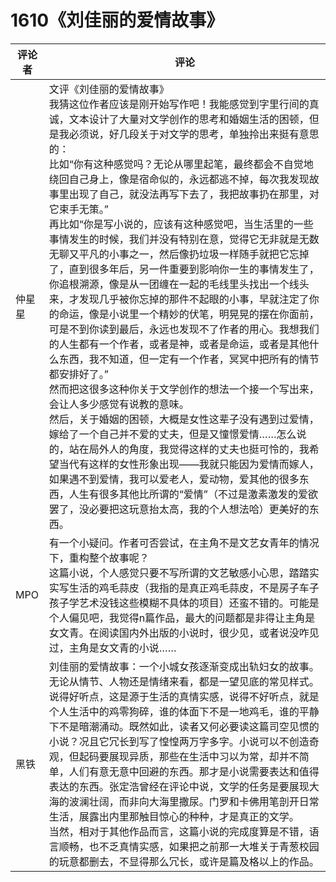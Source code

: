 # 1610《刘佳丽的爱情故事》

评论者 | 评论 |
|---|---|
仲星星|文评《刘佳丽的爱情故事》<br/>我猜这位作者应该是刚开始写作吧！我能感觉到字里行间的真诚，文本设计了大量对文学创作的思考和婚姻生活的困顿，但是我必须说，好几段关于对文学的思考，单独拎出来挺有意思的：<br/>比如“你有这种感觉吗？无论从哪里起笔，最终都会不自觉地绕回自己身上，像是宿命似的，永远都逃不掉，每次我发现故事里出现了自己，就没法再写下去了，我把故事扔在那里，对它束手无策。”<br/>再比如“你是写小说的，应该有这种感觉吧，当生活里的一些事情发生的时候，我们并没有特别在意，觉得它无非就是无数无聊又平凡的小事之一，然后像扔垃圾一样随手就把它忘掉了，直到很多年后，另一件重要到影响你一生的事情发生了，你追根溯源，像是从一团缠在一起的毛线里头找出一个线头来，才发现几乎被你忘掉的那件不起眼的小事，早就注定了你的命运，像是小说里一个精妙的伏笔，明晃晃的摆在你面前，可是不到你读到最后，永远也发现不了作者的用心。我想我们的人生都有一个作者，或者是神，或者是命运，或者是其他什么东西，我不知道，但一定有一个作者，冥冥中把所有的情节都安排好了。”<br/>然而把这很多这种你关于文学创作的想法一个接一个写出来，会让人多少感觉有说教的意味。<br/>然后，关于婚姻的困顿，大概是女性这辈子没有遇到过爱情，嫁给了一个自己并不爱的丈夫，但是又憧憬爱情……怎么说的，站在局外人的角度，我觉得这样的丈夫也挺可怜的，我希望当代有这样的女性形象出现——我就只能因为爱情而嫁人，如果遇不到爱情，我可以爱老人，爱动物，爱其他的很多东西，人生有很多其他比所谓的“爱情”（不过是激素激发的爱欲罢了，没必要把这玩意抬太高，我的个人想法哈）更美好的东西。
MPO| 有一个小疑问。作者可否尝试，在主角不是文艺女青年的情况下，重构整个故事呢？<br/>这篇小说，个人感觉只要不写所谓的文艺敏感小心思，踏踏实实写生活的鸡毛蒜皮（我指的是真正鸡毛蒜皮，不是房子车子孩子学艺术没钱这些模糊不具体的项目）还蛮不错的。可能是个人偏见吧，我觉得n篇作品，最大的问题都是非得让主角是女文青。在阅读国内外出版的小说时，很少见，或者说没咋见过，主角是女文青的小说……
黑铁|刘佳丽的爱情故事：一个小城女孩逐渐变成出轨妇女的故事。无论从情节、人物还是情绪来看，都是一望见底的常见样式。说得好听点，这是源于生活的真情实感，说得不好听点，就是个人生活中的鸡零狗碎，谁的体面下不是一地鸡毛，谁的平静下不是暗潮涌动。既然如此，读者又何必要读这篇司空见惯的小说？况且它冗长到写了惶惶两万字多字。小说可以不创造奇观，但起码要展现异质，那些在生活中习以为常，却并不简单，人们有意无意中回避的东西。那才是小说需要表达和值得表达的东西。张定浩曾经在评论中说，文学的任务是要展现大海的波澜壮阔，而非向大海里撒尿。门罗和卡佛用笔剖开日常生活，展露出内里那触目惊心的种种，才是真正的文学。<br/>当然，相对于其他作品而言，这篇小说的完成度算是不错，语言顺畅，也不乏真情实感，如果把之前那一大堆关于青葱校园的玩意都删去，不显得那么冗长，或许是篇及格以上的作品。
